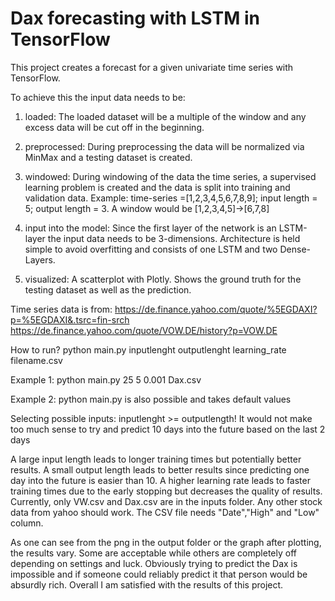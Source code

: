 # Dax forecasting with LSTM in TensorFlow


This project creates a forecast for a given univariate time series with TensorFlow.

To achieve this the input data needs to be:

1. loaded:
The loaded dataset will be a multiple of the window and any excess
data will be cut off in the beginning.

2. preprocessed:
During preprocessing the data will be normalized via MinMax and a testing dataset is created.

3. windowed:
During windowing of the data the time series, a supervised learning problem is created and the data is split into training and validation data.
Example:
        time-series =[1,2,3,4,5,6,7,8,9]; input length = 5; output length = 3.
        A window would be [1,2,3,4,5]->[6,7,8]

4. input into the model:
Since the first layer of the network is an LSTM-layer the input data needs to be 3-dimensions. Architecture is held simple to avoid overfitting and consists of one LSTM and two Dense-Layers.

5. visualized:
A scatterplot with Plotly. Shows the ground truth for the testing dataset as well as the prediction.

Time series data is from:
https://de.finance.yahoo.com/quote/%5EGDAXI?p=%5EGDAXI&.tsrc=fin-srch
https://de.finance.yahoo.com/quote/VOW.DE/history?p=VOW.DE

How to run?
python main.py inputlenght outputlenght learning_rate filename.csv

Example 1: python main.py 25 5 0.001 Dax.csv

Example 2: python main.py is also possible and takes default values

Selecting possible inputs:
inputlenght >= outputlength! It would not make too much sense to try and predict 10 days into the future based on the last 2 days

A large input length leads to longer training times but potentially better results. A small output length leads to better results since predicting one day into the future is easier than 10. A higher learning rate leads to faster training times due to the early stopping but decreases the quality of results. Currently, only VW.csv and Dax.csv are in the inputs folder. Any other stock data from yahoo should work. The CSV file needs "Date","High" and "Low" column.

As one can see from the png in the output folder or the graph after plotting, the results vary. Some are acceptable while others are completely off depending on settings and luck. Obviously trying to predict the Dax is impossible and if someone could reliably predict it that person would be absurdly rich. Overall I am satisfied with the results of this project.
